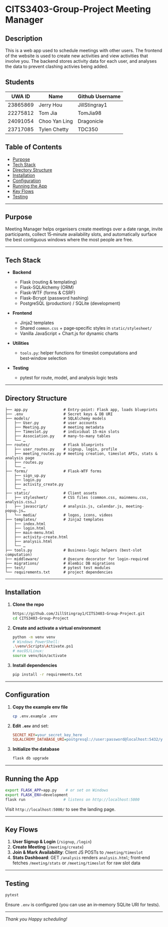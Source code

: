 # CITS3403-Group-Project Meeting Manager

  ## Description

  This is a web app used to schedule meetings with other users. The frontend of the website is used to create new activities and view activities that involve you. The backend stores activity data for each user, and analyses the data to prevent clashing activies being added.
  
  ## Students

  |UWA ID|Name|Github Username|
  |---|---|---|
  |23865869|Jerry Hou|JillStingray1|
  |22275812|Tom Jia|TomJia98|
  |24091054|Choo Yan Ling|Dragonicle|
  |23717085|Tylen Chetty|TDC350

## Table of Contents

* [Purpose](#purpose)
* [Tech Stack](#tech-stack)
* [Directory Structure](#directory-structure)
* [Installation](#installation)
* [Configuration](#configuration)
* [Running the App](#running-the-app)
* [Key Flows](#key-flows)
* [Testing](#testing)
---

## Purpose

Meeting Manager helps organisers create meetings over a date range, invite participants, collect 15‑minute availability slots, and automatically surface the best contiguous windows where the most people are free.

---

## Tech Stack

* **Backend**

  * Flask (routing & templating)
  * Flask-SQLAlchemy (ORM)
  * Flask-WTF (forms & CSRF)
  * Flask-Bcrypt (password hashing)
  * PostgreSQL (production) / SQLite (development)

* **Frontend**

  * Jinja2 templates
  * Shared `common.css` + page‑specific styles in `static/stylesheet/`
  * Vanilla JavaScript + Chart.js for dynamic charts

* **Utilities**

  * `tools.py`: helper functions for timeslot computations and best‑window selection

* **Testing**

  * pytest for route, model, and analysis logic tests

---

## Directory Structure

```
├── app.py                # Entry-point: Flask app, loads blueprints
├── .env                  # Secret keys & DB URI
├── models/               # SQLAlchemy models
│   ├── User.py           # user accounts
│   ├── Meeting.py        # meeting metadata
│   ├── Timeslot.py       # individual 15-min slots
│   ├── Association.py    # many-to-many tables
│   └── …                 
├── routes/               # Flask blueprints
│   ├── user_routes.py    # signup, login, profile
│   ├── meeting_routes.py # meeting creation, timeslot APIs, stats & analysis page
│   ├── routes.py
│   └── …                 
├── forms/                # Flask-WTF forms
│   ├── sign_up.py        
│   ├── login.py          
│   ├── activity_create.py
│   └── …                 
├── static/               # Client assets
│   ├── stylesheet/       # CSS files (common.css, mainmenu.css, analysis.css…)
│   ├── javascript/       # analysis.js, calendar.js, meeting-popup.js…
│   └── media/            # logos, icons, videos
├── templates/            # Jinja2 templates
│   ├── index.html        
│   ├── login.html        
│   ├── main-menu.html    
│   ├── activity-create.html
│   ├── analysis.html     
│   └── …                 
├── tools.py              # Business-logic helpers (best-slot computation)
├── middleware/           # @secure decorator for login-required
├── migrations/           # Alembic DB migrations
├── test/                 # pytest test modules
└── requirements.txt      # project dependencies
```

---

## Installation

1. **Clone the repo**

   ```bash
   https://github.com/JillStingray1/CITS3403-Group-Project.git
   cd CITS3403-Group-Project
   ```

2. **Create and activate a virtual environment**

   ```bash
   python -m venv venv
   # Windows PowerShell:
   .\venv\Scripts\Activate.ps1
   # macOS/Linux:
   source venv/bin/activate
   ```

3. **Install dependencies**

   ```bash
   pip install -r requirements.txt
   ```

---

## Configuration

1. **Copy the example env file**

   ```bash
   cp .env.example .env
   ```

2. **Edit `.env`** and set:

   ```ini
   SECRET_KEY=your_secret_key_here
   SQLALCHEMY_DATABASE_URI=postgresql://user:password@localhost:5432/your_db
   ```

3. **Initialize the database**

   ```bash
   flask db upgrade
   ```

---

## Running the App

```bash
export FLASK_APP=app.py    # or set on Windows
export FLASK_ENV=development
flask run                 # listens on http://localhost:5000
```

Visit `http://localhost:5000/` to see the landing page.

---

## Key Flows

1. **User Signup & Login** (`/signup`, `/login`)
2. **Create Meeting** (`/meeting/create`)
3. **Join & Mark Availability**: Client JS POSTs to `/meeting/timeslot`
4. **Stats Dashboard**: GET `/analysis` renders `analysis.html`; front‑end fetches `/meeting/stats` or `/meeting/timeslot` for raw slot data

---

## Testing

```bash
pytest
```

Ensure `.env` is configured (you can use an in‑memory SQLite URI for tests).


---

*Thank you Happy scheduling!*
